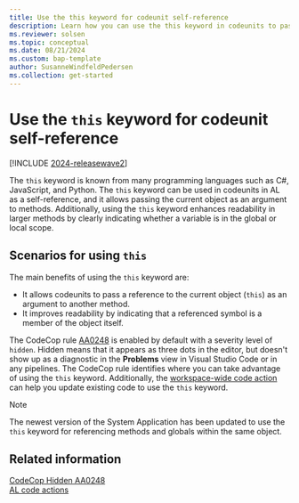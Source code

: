 ```yaml
---
title: Use the this keyword for codeunit self-reference
description: Learn how you can use the this keyword in codeunits to pass a reference to itself and improve readability of code.
ms.reviewer: solsen
ms.topic: conceptual
ms.date: 08/21/2024
ms.custom: bap-template
author: SusanneWindfeldPedersen
ms.collection: get-started
---
```


# Use the `this` keyword for codeunit self-reference

[!INCLUDE [2024-releasewave2](../includes/2024-releasewave2.md)]

The `this` keyword is known from many programming languages such as C#, JavaScript, and Python. The `this` keyword can be used in codeunits in AL as a self-reference, and it allows passing the current object as an argument to methods. Additionally, using the `this` keyword enhances readability in larger methods by clearly indicating whether a variable is in the global or local scope.

## Scenarios for using `this`

The main benefits of using the `this` keyword are:

- It allows codeunits to pass a reference to the current object (`this`) as an argument to another method.
- It improves readability by indicating that a referenced symbol is a member of the object itself.

The CodeCop rule [AA0248](analyzers/codecop-aa0248.md) is enabled by default with a severity level of `hidden`. Hidden means that it appears as three dots in the editor, but doesn't show up as a diagnostic in the **Problems** view in Visual Studio Code or in any pipelines. The CodeCop rule identifies where you can take advantage of using the `this` keyword. Additionally, the [workspace-wide code action](devenv-code-actions.md) can help you update existing code to use the `this` keyword.

> [!NOTE]  
> The newest version of the System Application has been updated to use the `this` keyword for referencing methods and globals within the same object.

## Related information

[CodeCop Hidden AA0248](analyzers/codecop-aa0248.md)  
[AL code actions](devenv-code-actions.md)
